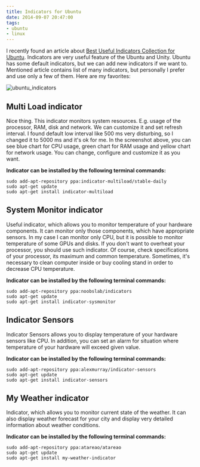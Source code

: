 ```yaml
---
title: Indicators for Ubuntu
date: 2014-09-07 20:47:00
tags:
- ubuntu
- linux
---
```


I recently found an article about [Best Useful Indicators Collection for Ubuntu](http://www.noobslab.com/2013/12/best-useful-indicators-collection-for.html). Indicators are very useful feature of the Ubuntu and Unity. Ubuntu has some default indicators, but we can add new indicators if we want to. Mentioned article contains list of many indicators, but personally I prefer and use only a few of them. Here are my favorites: 

![ubuntu_indicators](/posts/2014/indicators-for-ubuntu/ubuntu_indicators.png)

Multi Load indicator
--------------------

Nice thing. This indicator monitors system resources. E.g. usage of the processor, RAM, disk and network. We can customize it and set refresh interval. I found default low interval like 500 ms very disturbing, so I changed it to 5000 ms and it's ok for me. In the screenshot above, you can see blue chart for CPU usage, green chart for RAM usage and yellow chart for network usage. You can change, configure and customize it as you want. 

**Indicator can be installed by the following terminal commands:** 

```
sudo add-apt-repository ppa:indicator-multiload/stable-daily
sudo apt-get update
sudo apt-get install indicator-multiload
```

System Monitor indicator
------------------------

Useful indicator, which allows you to monitor temperature of your hardware components. It can monitor only those components, which have appropriate sensors. In my case I can monitor only CPU, but it is possible to monitor temperature of some GPUs and disks. If you don't want to overheat your processor, you should use such indicator. Of course, check specifications of your processor, its maximum and common temperature. Sometimes, it's necessary to clean computer inside or buy cooling stand in order to decrease CPU temperature. 

**Indicator can be installed by the following terminal commands:** 

```
sudo add-apt-repository ppa:noobslab/indicators
sudo apt-get update
sudo apt-get install indicator-sysmonitor
```

Indicator Sensors
-----------------

Indicator Sensors allows you to display temperature of your hardware sensors like CPU. In addition, you can set an alarm for situation where temperature of your hardware will exceed given value. 

**Indicator can be installed by the following terminal commands:** 

```
sudo add-apt-repository ppa:alexmurray/indicator-sensors
sudo apt-get update
sudo apt-get install indicator-sensors
```

My Weather indicator
--------------------

Indicator, which allows you to monitor current state of the weather. It can also display weather forecast for your city and display very detailed information about weather conditions. 

**Indicator can be installed by the following terminal commands:** 

```
sudo add-apt-repository ppa:atareao/atareao
sudo apt-get update
sudo apt-get install my-weather-indicator
```
